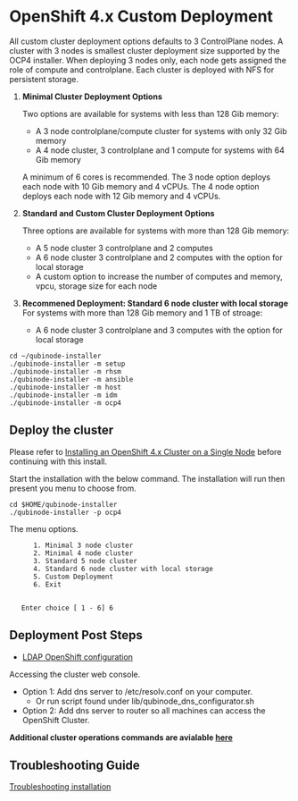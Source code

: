 # OpenShift 4.x Custom Deployment

All custom cluster deployment options defaults to 3 ControlPlane nodes.
A cluster with 3 nodes is smallest cluster deployment size
supported by the OCP4 installer. When deploying 3 nodes only, each node
gets assigned the role of compute and controlplane. Each cluster is deployed
with NFS for persistent storage.

1. **Minimal Cluster Deployment Options**

    Two options are available for systems with less than 128 Gib memory:
      * A 3 node controlplane/compute cluster for systems with only 32 Gib memory
      * A 4 node cluster, 3 controlplane and 1 compute for systems with 64 Gib memory

    A minimum of 6 cores is recommended. The 3 node option deploys each node
    with 10 Gib memory and 4 vCPUs. The 4 node option deploys each node with
    12 Gib memory and 4 vCPUs.

2. **Standard and Custom Cluster Deployment Options**
  
    Three options are available for systems with more than 128 Gib memory:
    * A 5 node cluster 3 controlplane and 2 computes
    * A 6 node cluster 3 controlplane and 2 computes with the option for local storage
    * A custom option to increase the number of computes and memory, vpcu, storage size for each node

3. **Recommened Deployment: Standard 6 node cluster with local storage**
  For systems with more than 128 Gib memory and 1 TB of stroage:
    * A 6 node cluster 3 controlplane and 3 computes with the option for local storage

```shell
cd ~/qubinode-installer
./qubinode-installer -m setup
./qubinode-installer -m rhsm
./qubinode-installer -m ansible
./qubinode-installer -m host
./qubinode-installer -m idm
./qubinode-installer -m ocp4
```

## Deploy the cluster

Please refer to [Installing an OpenShift 4.x Cluster on a Single Node](openshift4_installation_steps.md) before continuing with this install.

Start the installation with the below command. The installation will run then present you menu to choose from.

```=shell
cd $HOME/qubinode-installer
./qubinode-installer -p ocp4
```

The menu options.
```
      1. Minimal 3 node cluster
      2. Minimal 4 node cluster
      3. Standard 5 node cluster
      4. Standard 6 node cluster with local storage
      5. Custom Deployment
      6. Exit


   Enter choice [ 1 - 6] 6
```

## Deployment Post Steps
* [LDAP OpenShift configuration](openshift_ldap_config.md)

Accessing the cluster web console.

* Option 1: Add dns server to /etc/resolv.conf on your computer.
  - Or run script found under lib/qubinode_dns_configurator.sh
* Option 2: Add dns server to router so all machines can access the OpenShift Cluster.

**Additional cluster operations commands are avialable [here](ocp4_cluster_ops.md)**  

## Troubleshooting Guide
[Troubleshooting installation](troubleshooting-monitoring.md)
